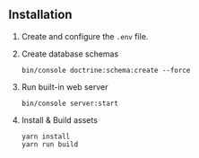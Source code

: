 Installation
--------------------
1. Create and configure the `.env` file.

2. Create database schemas
    ```
    bin/console doctrine:schema:create --force
    ```
3. Run built-in web server
     ```
     bin/console server:start
     ```
4. Install & Build assets
     ```
     yarn install
     yarn run build
     ```


